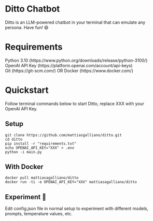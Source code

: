 <h1>Ditto Chatbot</h1>

Ditto is an LLM-powered chatbot in your terminal that can emulate any persona. Have fun! :smile:

<h1>Requirements</h1>
Python 3.10 (https://www.python.org/downloads/release/python-3100/)<br \>
OpenAI API Key (https://platform.openai.com/account/api-keys)<br \>
Git (https://git-scm.com/) OR Docker (https://www.docker.com/)
<h1>Quickstart</h1>
Follow terminal commands below to start Ditto, replace XXX with your OpenAI API Key.
<h2>Setup</h2>

```
git clone https://github.com/mattiasgalliano/ditto.git
cd ditto
pip install -r "requirements.txt"
echo OPENAI_API_KEY="XXX" > .env
python -i main.py
```

<h2>With Docker</h2>

```
docker pull mattiasagalliano/ditto
docker run -ti -e OPENAI_API_KEY="XXX" mattiasagalliano/ditto
```

<h2>Experiment 🧪</h2>
Edit config.json file in normal setup to experiment with different models, prompts, temperature values, etc.

